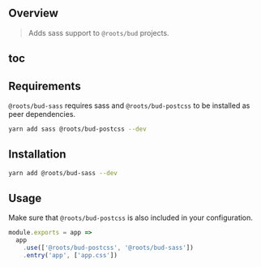 ## Overview

> Adds sass support to `@roots/bud` projects.

## toc

## Requirements

`@roots/bud-sass` requires sass and `@roots/bud-postcss` to be installed as peer dependencies.

```sh
yarn add sass @roots/bud-postcss --dev
```

## Installation

```sh
yarn add @roots/bud-sass --dev
```

## Usage

Make sure that `@roots/bud-postcss` is also included in your configuration.

```js
module.exports = app =>
  app
    .use(['@roots/bud-postcss', '@roots/bud-sass'])
    .entry('app', ['app.css'])
```
